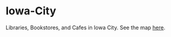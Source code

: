 # Iowa-City
Libraries, Bookstores, and Cafes in Iowa City.
See the map [here](https://jebowe3.github.io/Atlas/My_Maps/Iowa-City/index).
